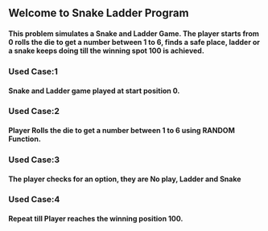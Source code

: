 ## Welcome to Snake Ladder Program
#### This problem simulates a Snake and Ladder Game. The player starts from 0 rolls the die to get a number between 1 to 6, finds a safe place, ladder or a snake keeps doing till the winning spot 100 is achieved.
### Used Case:1
#### Snake and Ladder game played at start position 0.
### Used Case:2
#### Player Rolls the die to get a number between 1 to 6 using RANDOM Function.
### Used Case:3
#### The player checks for an option, they are No play, Ladder and Snake
### Used Case:4
#### Repeat till Player reaches the winning position 100.
